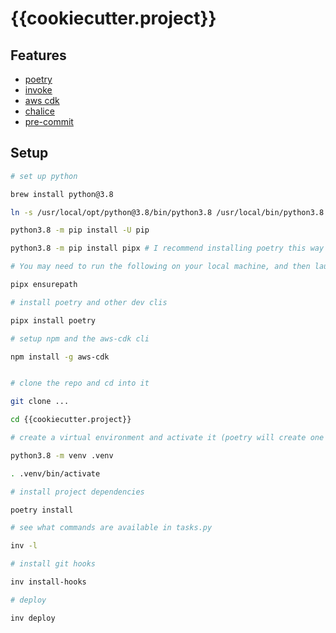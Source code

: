 # {{cookiecutter.project}}

## Features

* [poetry][poetry]
* [invoke][invoke]
* [aws cdk][aws cdk]
* [chalice][chalice]
* [pre-commit][pre-commit]

## Setup

```bash
# set up python

brew install python@3.8

ln -s /usr/local/opt/python@3.8/bin/python3.8 /usr/local/bin/python3.8

python3.8 -m pip install -U pip

python3.8 -m pip install pipx # I recommend installing poetry this way

# You may need to run the following on your local machine, and then launch a new shell.

pipx ensurepath

# install poetry and other dev clis

pipx install poetry

# setup npm and the aws-cdk cli

npm install -g aws-cdk


# clone the repo and cd into it

git clone ...

cd {{cookiecutter.project}}

# create a virtual environment and activate it (poetry will create one for you if you don't do it explicity)

python3.8 -m venv .venv

. .venv/bin/activate

# install project dependencies

poetry install

# see what commands are available in tasks.py

inv -l

# install git hooks

inv install-hooks

# deploy

inv deploy
```

[poetry]: https://python-poetry.org
[invoke]: http://www.pyinvoke.org
[aws cdk]: https://docs.aws.amazon.com/cdk/api/latest/
[chalice]: https://github.com/aws/chalice
[pre-commit]: https://pre-commit.com